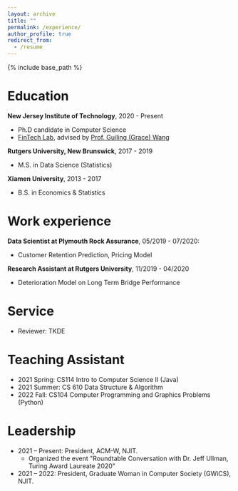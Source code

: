 ```yaml
---
layout: archive
title: ""
permalink: /experience/
author_profile: true
redirect_from:
  - /resume
---
```


{% include base_path %}

Education
======
**New Jersey Institute of Technology**, 2020 - Present
* Ph.D candidate in Computer Science
* [FinTech Lab](https://fintechlab-njit.netlify.app), advised by [Prof. Guiling (Grace) Wang](https://web.njit.edu/~gwang/index.html)

**Rutgers University, New Brunswick**, 2017 - 2019
* M.S. in Data Science (Statistics)

**Xiamen University**, 2013 - 2017
* B.S. in Economics & Statistics


Work experience
======
**Data Scientist at Plymouth Rock Assurance**, 05/2019 - 07/2020: 
* Customer Retention Prediction, Pricing Model

**Research Assistant at Rutgers University**, 11/2019 - 04/2020
* Deterioration Model on Long Term Bridge Performance
  
Service
======
* Reviewer: TKDE

Teaching Assistant
======
*  2021 Spring: CS114 Intro to Computer Science II (Java)
*  2021 Summer: CS 610 Data Structure & Algorithm
*  2022 Fall: CS104 Computer Programming and Graphics Problems (Python)
  
Leadership
======
* 2021 – Present: President, ACM-W, NJIT.
  *  Organized the event "Roundtable Conversation with Dr. Jeff Ullman, Turing Award Laureate 2020"
* 2021 – 2022: President, Graduate Woman in Computer Society (GWiCS), NJIT.
